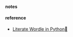 
#### notes


#### reference
* [Literate Wordle in Python](https://jiby.tech/project/literate_wordle/readme.html)